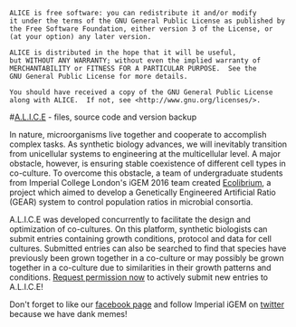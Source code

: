     ALICE is free software: you can redistribute it and/or modify
    it under the terms of the GNU General Public License as published by
    the Free Software Foundation, either version 3 of the License, or
    (at your option) any later version.

    ALICE is distributed in the hope that it will be useful,
    but WITHOUT ANY WARRANTY; without even the implied warranty of
    MERCHANTABILITY or FITNESS FOR A PARTICULAR PURPOSE.  See the
    GNU General Public License for more details.

    You should have received a copy of the GNU General Public License
    along with ALICE.  If not, see <http://www.gnu.org/licenses/>.

#<a href="https://ecolibrium.eu.pn" target="_blank">A.L.I.C.E</a> - files, source code and version backup 

In nature, microorganisms live together and cooperate to accomplish complex tasks. As synthetic biology advances, we will inevitably transition from unicellular systems to engineering at the multicellular level. A major obstacle, however, is ensuring stable coexistence of different cell types in co-culture. To overcome this obstacle, a team of undergraduate students from Imperial College London's iGEM 2016 team created <a href="http://2016.igem.org/Team:Imperial_College" target="_blank">Ecolibrium</a>, a project which aimed to develop a Genetically Engineered Artificial Ratio (GEAR) system to control population ratios in microbial consortia.

A.L.I.C.E was developed concurrently to facilitate the design and optimization of co-cultures. On this platform, synthetic biologists can submit entries containing growth conditions, protocol and data for cell cultures. Submitted entries can also be searched to find that species have previously been grown together in a co-culture or may possibly be grown together in a co-culture due to similarities in their growth patterns and conditions. <a href="http://ecolibrium.eu.pn/sign-up-for-submission-privileges/">Request permission now</a> to actively submit new entries to A.L.I.C.E!

Don't forget to like our <a href="https://www.facebook.com/2016imperialigem" target="_blank">facebook page</a> and follow Imperial iGEM on <a href="https://twitter.com/imperialigem?ref_src=twsrc%5Egoogle%7Ctwcamp%5Eserp%7Ctwgr%5Eauthor" target="_blank">twitter</a> because we have dank memes! 


